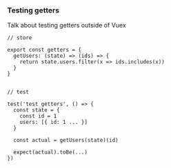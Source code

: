 ### Testing getters

Talk about testing getters outside of Vuex

```
// store

export const getters = {
  getUsers: (state) => (ids) => {
    return state.users.filter(x => ids.includes(x))
  }
}


// test

test('test getters', () => {
  const state = {
    const id = 1
    users: [{ id: 1 ... }]
  }

  const actual = getUsers(state)(id)

  expect(actual).toBe(...)
})
```
